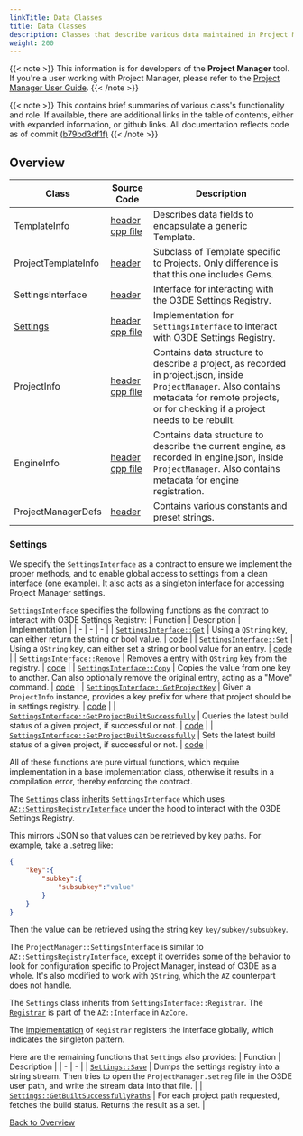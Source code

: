 ```yaml
---
linkTitle: Data Classes
title: Data Classes
description: Classes that describe various data maintained in Project Manager
weight: 200
---
```


{{< note >}}
This information is for developers of the **Project Manager** tool. If you're a user working with Project Manager, please refer to the [Project Manager User Guide](/docs/user-guide/project-config/project-manager).
{{< /note >}}

{{< note >}}
This contains brief summaries of various class's functionality and role. If available, there are additional links in the table of contents, either with expanded information, or github links. All documentation reflects code as of commit [(b79bd3df1f)](https://github.com/o3de/o3de/tree/b79bd3df1fe5d4c2a639d3921a29bd0d95712f6c) 
{{< /note >}}




## Overview

| Class | Source Code | Description |
| - | - | - |
| TemplateInfo | [header](https://github.com/o3de/o3de/blob/development/Code/Tools/ProjectManager/Source/TemplateInfo.h)  [cpp file](https://github.com/o3de/o3de/blob/development/Code/Tools/ProjectManager/Source/TemplateInfo.cpp) | Describes data fields to encapsulate a generic Template. |
| ProjectTemplateInfo | [header](https://github.com/o3de/o3de/blob/development/Code/Tools/ProjectManager/Source/ProjectTemplateInfo.h) | Subclass of Template specific to Projects. Only difference is that this one includes Gems. |
| SettingsInterface | [header](https://github.com/o3de/o3de/blob/development/Code/Tools/ProjectManager/Source/SettingsInterface.h) | Interface for interacting with the O3DE Settings Registry. |
| [Settings](#settings) | [header](https://github.com/o3de/o3de/blob/development/Code/Tools/ProjectManager/Source/Settings.h)  [cpp file](https://github.com/o3de/o3de/blob/development/Code/Tools/ProjectManager/Source/Settings.cpp) | Implementation for `SettingsInterface` to interact with O3DE Settings Registry. |
| ProjectInfo | [header](https://github.com/o3de/o3de/blob/development/Code/Tools/ProjectManager/Source/ProjectInfo.h)  [cpp file](https://github.com/o3de/o3de/blob/development/Code/Tools/ProjectManager/Source/ProjectInfo.cpp) | Contains data structure to describe a project, as recorded in project.json, inside `ProjectManager`. Also contains metadata for remote projects, or for checking if a project needs to be rebuilt. |
| EngineInfo | [header](https://github.com/o3de/o3de/blob/development/Code/Tools/ProjectManager/Source/EngineInfo.h)  [cpp file](https://github.com/o3de/o3de/blob/development/Code/Tools/ProjectManager/Source/EngineInfo.cpp) | Contains data structure to describe the current engine, as recorded in engine.json, inside `ProjectManager`. Also contains metadata for engine registration. |
| ProjectManagerDefs | [header](https://github.com/o3de/o3de/blob/development/Code/Tools/ProjectManager/Source/ProjectManagerDefs.h) | Contains various constants and preset strings. |






### Settings

We specify the `SettingsInterface` as a contract to ensure we implement the proper methods, and to enable global access to settings from a clean interface ([one example](https://github.com/o3de/o3de/blob/b79bd3df1fe5d4c2a639d3921a29bd0d95712f6c/Code/Tools/ProjectManager/Source/ExternalLinkDialog.cpp#L88)). It also acts as a singleton interface for accessing Project Manager settings.

`SettingsInterface` specifies the following functions as the contract to interact with O3DE Settings Registry:
| Function | Description | Implementation |
| - | - | - |
| [`SettingsInterface::Get`](https://github.com/o3de/o3de/blob/69dbcd08a56539315bfb0472984daf0f46e7a966/Code/Tools/ProjectManager/Source/SettingsInterface.h#L31-L44) | Using a `QString` key, can either return the string or bool value. | [code](https://github.com/o3de/o3de/blob/7d716a4a21afd217444d91043ea810f6c8a38f21/Code/Tools/ProjectManager/Source/Settings.cpp#L65-L79) |
| [`SettingsInterface::Set`](https://github.com/o3de/o3de/blob/69dbcd08a56539315bfb0472984daf0f46e7a966/Code/Tools/ProjectManager/Source/SettingsInterface.h#L46-L59) | Using a `QString` key, can either set a string or bool value for an entry. | [code](https://github.com/o3de/o3de/blob/7d716a4a21afd217444d91043ea810f6c8a38f21/Code/Tools/ProjectManager/Source/Settings.cpp#L81-L99) |
| [`SettingsInterface::Remove`](https://github.com/o3de/o3de/blob/69dbcd08a56539315bfb0472984daf0f46e7a966/Code/Tools/ProjectManager/Source/SettingsInterface.h#L61-L66) | Removes a entry with `QString` key from the registry. | [code](https://github.com/o3de/o3de/blob/7d716a4a21afd217444d91043ea810f6c8a38f21/Code/Tools/ProjectManager/Source/Settings.cpp#L101-L109) |
| [`SettingsInterface::Copy`](https://github.com/o3de/o3de/blob/69dbcd08a56539315bfb0472984daf0f46e7a966/Code/Tools/ProjectManager/Source/SettingsInterface.h#L68-L75) | Copies the value from one key to another. Can also optionally remove the original entry, acting as a "Move" command. | [code](https://github.com/o3de/o3de/blob/7d716a4a21afd217444d91043ea810f6c8a38f21/Code/Tools/ProjectManager/Source/Settings.cpp#L111-L132) |
| [`SettingsInterface::GetProjectKey`](https://github.com/o3de/o3de/blob/69dbcd08a56539315bfb0472984daf0f46e7a966/Code/Tools/ProjectManager/Source/SettingsInterface.h#L77-L82) | Given a `ProjectInfo` instance, provides a key prefix for where that project should be in settings registry. | [code](https://github.com/o3de/o3de/blob/7d716a4a21afd217444d91043ea810f6c8a38f21/Code/Tools/ProjectManager/Source/Settings.cpp#L134-L137) |
| [`SettingsInterface::GetProjectBuiltSuccessfully`](https://github.com/o3de/o3de/blob/69dbcd08a56539315bfb0472984daf0f46e7a966/Code/Tools/ProjectManager/Source/SettingsInterface.h#L84-L90) | Queries the latest build status of a given project, if successful or not. | [code](https://github.com/o3de/o3de/blob/7d716a4a21afd217444d91043ea810f6c8a38f21/Code/Tools/ProjectManager/Source/Settings.cpp#L144-L163) |
| [`SettingsInterface::SetProjectBuiltSuccessfully`](https://github.com/o3de/o3de/blob/69dbcd08a56539315bfb0472984daf0f46e7a966/Code/Tools/ProjectManager/Source/SettingsInterface.h#L91-L97) | Sets the latest build status of a given project, if successful or not. | [code](https://github.com/o3de/o3de/blob/7d716a4a21afd217444d91043ea810f6c8a38f21/Code/Tools/ProjectManager/Source/Settings.cpp#L165-L187) |

All of these functions are pure virtual functions, which require implementation in a base implementation class, otherwise it results in a compilation error, thereby enforcing the contract.

The [`Settings`](https://github.com/o3de/o3de/blob/development/Code/Tools/ProjectManager/Source/Settings.h) class [inherits](https://github.com/o3de/o3de/blob/69dbcd08a56539315bfb0472984daf0f46e7a966/Code/Tools/ProjectManager/Source/Settings.h#L23-L24) `SettingsInterface` which uses [`AZ::SettingsRegistryInterface`](https://github.com/o3de/o3de/blob/b79bd3df1fe5d4c2a639d3921a29bd0d95712f6c/Code/Tools/ProjectManager/Source/Settings.h#L48) under the hood to interact with the O3DE Settings Registry.

This mirrors JSON so that values can be retrieved by key paths. For example, take a .setreg like:
```json
{
    "key":{
        "subkey":{
            "subsubkey":"value"
        }
    }
}
```
Then the value can be retrieved using the string key `key/subkey/subsubkey`.

The `ProjectManager::SettingsInterface` is similar to `AZ::SettingsRegistryInterface`, except it overrides some of the behavior to look for configuration specific to Project Manager, instead of O3DE as a whole. It's also modified to work with `QString`, which the `AZ` counterpart does not handle.

The `Settings` class inherits from `SettingsInterface::Registrar`. The [`Registrar`](https://github.com/o3de/o3de/blob/b79bd3df1fe5d4c2a639d3921a29bd0d95712f6c/Code/Framework/AzCore/AzCore/Interface/Interface.h#L100-L106) is part of the `AZ::Interface` in `AzCore`.

The [implementation](https://github.com/o3de/o3de/blob/b79bd3df1fe5d4c2a639d3921a29bd0d95712f6c/Code/Framework/AzCore/AzCore/Interface/Interface.h#L202-L212) of `Registrar` registers the interface globally, which indicates the singleton pattern.

Here are the remaining functions that `Settings` also provides:
| Function | Description |
| - | - |
| [`Settings::Save`](https://github.com/o3de/o3de/blob/69dbcd08a56539315bfb0472984daf0f46e7a966/Code/Tools/ProjectManager/Source/Settings.cpp#L25-L55) | Dumps the settings registry into a string stream. Then tries to open the `ProjectManager.setreg` file in the O3DE user path, and write the stream data into that file. |
| [`Settings::GetBuiltSuccessfullyPaths`](https://github.com/o3de/o3de/blob/69dbcd08a56539315bfb0472984daf0f46e7a966/Code/Tools/ProjectManager/Source/Settings.cpp#L139-L142) | For each project path requested, fetches the build status. Returns the result as a set. |

[Back to Overview](#overview)